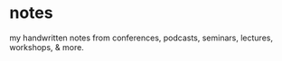 # notes
my handwritten notes from conferences, podcasts, seminars, lectures, workshops, &amp; more.
